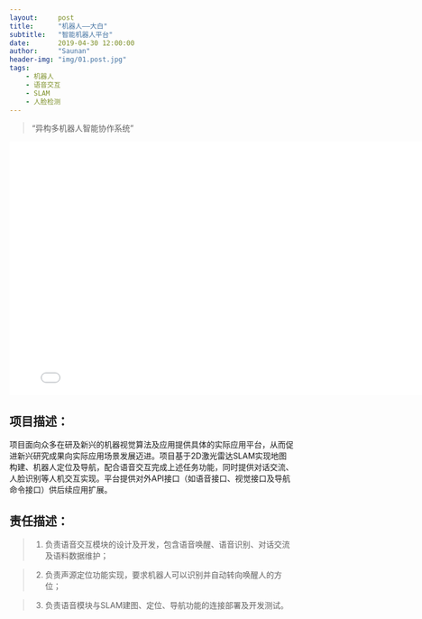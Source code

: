 ```yaml
---
layout:     post
title:      "机器人——大白"
subtitle:   "智能机器人平台"
date:       2019-04-30 12:00:00
author:     "Saunan"
header-img: "img/01.post.jpg"
tags:
    - 机器人
    - 语音交互
    - SLAM
    - 人脸检测
---
```


> “异构多机器人智能协作系统”


<iframe height=450 width=800 src="//player.bilibili.com/player.html?aid=838829571&bvid=BV1Eg4y1i7Hp&cid=211171326&page=1" scrolling="no" border="0" frameborder="no" framespacing="0" allowfullscreen="true"> </iframe>


## 项目描述：

项目面向众多在研及新兴的机器视觉算法及应用提供具体的实际应用平台，从而促进新兴研究成果向实际应用场景发展迈进。项目基于2D激光雷达SLAM实现地图构建、机器人定位及导航，配合语音交互完成上述任务功能，同时提供对话交流、人脸识别等人机交互实现。平台提供对外API接口（如语音接口、视觉接口及导航命令接口）供后续应用扩展。

## 责任描述：

> 1. 负责语音交互模块的设计及开发，包含语音唤醒、语音识别、对话交流及语料数据维护；

> 2. 负责声源定位功能实现，要求机器人可以识别并自动转向唤醒人的方位；

> 3. 负责语音模块与SLAM建图、定位、导航功能的连接部署及开发测试。
